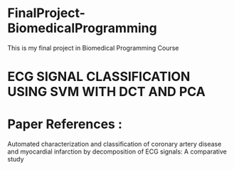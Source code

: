 # FinalProject-BiomedicalProgramming

This is my final project in Biomedical Programming Course

# ECG SIGNAL CLASSIFICATION USING SVM WITH DCT AND PCA

# Paper References :
Automated characterization and classification of coronary artery disease and myocardial infarction by decomposition of ECG signals: A comparative study
